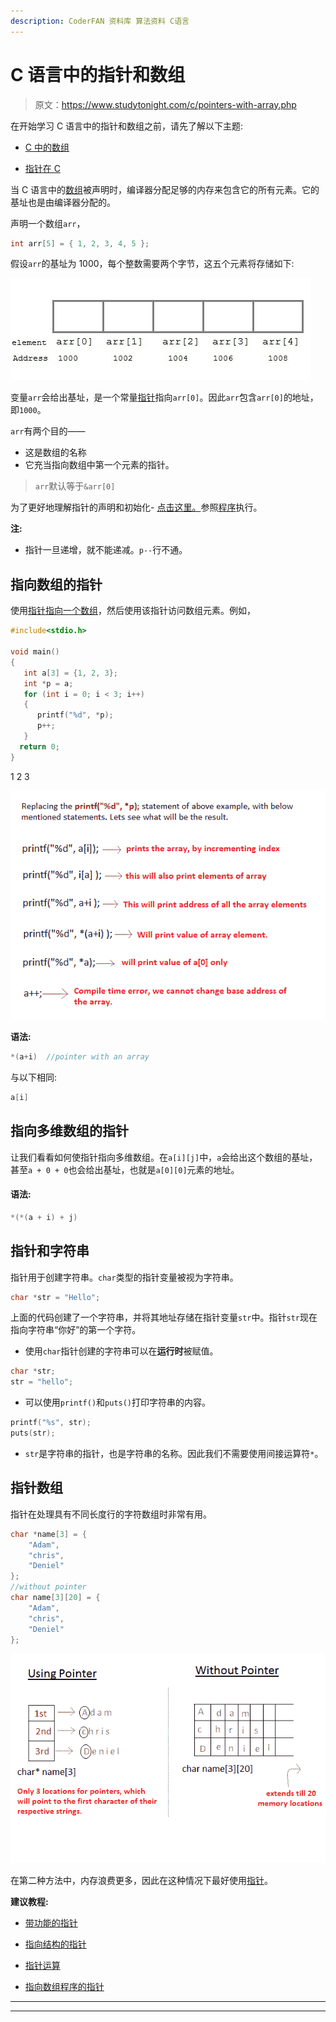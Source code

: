 ```yaml
---
description: CoderFAN 资料库 算法资料 C语言
---
```


# C 语言中的指针和数组

> 原文：<https://www.studytonight.com/c/pointers-with-array.php>

在开始学习 C 语言中的指针和数组之前，请先了解以下主题:

*   [C 中的数组](https://www.studytonight.com/c/arrays-in-c.php)

*   [指针在 C](https://www.studytonight.com/c/pointers-in-c.php)

当 C 语言中的[数组](https://www.studytonight.com/c/arrays-in-c.php)被声明时，编译器分配足够的内存来包含它的所有元素。它的基址也是由编译器分配的。

声明一个数组`arr`，

```cpp
int arr[5] = { 1, 2, 3, 4, 5 };
```

假设`arr`的基址为 1000，每个整数需要两个字节，这五个元素将存储如下:

![address of array in C](img/4609a7b736508c76391447a355feddf2.png)

变量`arr`会给出基址，是一个常量[指针](https://www.studytonight.com/c/pointers-in-c.php)指向`arr[0]`。因此`arr`包含`arr[0]`的地址，即`1000`。

`arr`有两个目的——

*   这是数组的名称
*   它充当指向数组中第一个元素的指针。

> `arr`默认等于`&arr[0]`

为了更好地理解指针的声明和初始化- [点击这里。](https://www.studytonight.com/c/pointers-in-c.php)参照[程序](https://www.studytonight.com/c/programs/pointer/simple-pointer-program)执行。

**注:**

*   指针一旦递增，就不能递减。`p--`行不通。

## 指向数组的指针

使用[指针指向一个数组](https://www.studytonight.com/c/pointer-to-pointer.php)，然后使用该指针访问数组元素。例如，

```cpp
#include<stdio.h>

void main()
{
   int a[3] = {1, 2, 3};
   int *p = a;    
   for (int i = 0; i < 3; i++)
   {
      printf("%d", *p);
      p++;
   }
  return 0;
} 
```

1 2 3

![Using Array name as pointer in C](img/a22402cda8176fee86bdf5b66f505484.png)

**语法:**

```cpp
*(a+i)  //pointer with an array
```

与以下相同:

```cpp
a[i]
```

## 指向多维数组的指针

让我们看看如何使指针指向多维数组。在`a[i][j]`中，`a`会给出这个数组的基址，甚至`a + 0 + 0`也会给出基址，也就是`a[0][0]`元素的地址。

#### 语法:

```cpp
*(*(a + i) + j)
```

## 指针和字符串

指针用于创建字符串。`char`类型的指针变量被视为字符串。

```cpp
char *str = "Hello";
```

上面的代码创建了一个字符串，并将其地址存储在指针变量`str`中。指针`str`现在指向字符串“你好”的第一个字符。

*   使用`char`指针创建的字符串可以在**运行时**被赋值。

```cpp
char *str;
str = "hello"; 
```

*   可以使用`printf()`和`puts()`打印字符串的内容。

```cpp
printf("%s", str);
puts(str);
```

*   `str`是字符串的指针，也是字符串的名称。因此我们不需要使用间接运算符`*`。

## 指针数组

指针在处理具有不同长度行的字符数组时非常有用。

```cpp
char *name[3] = { 
    "Adam",
    "chris",
    "Deniel"
};
//without pointer
char name[3][20] = { 
    "Adam",
    "chris",
    "Deniel"
};
```

![Pointer with character array in c](img/cc01293618ac8fe99029fcdb8d046a74.png)

在第二种方法中，内存浪费更多，因此在这种情况下最好使用[指针](https://www.studytonight.com/c/pointers-in-c.php)。

**建议教程:**

*   [带功能的指针](https://www.studytonight.com/c/pointer-with-function-in-c.php)

*   [指向结构的指针](https://www.studytonight.com/c/pointers-to-structure-in-c.php)

*   [指针运算](https://www.studytonight.com/c/pointer-arithmetic-in-c.php)

*   [指向数组程序的指针](https://www.studytonight.com/c/programs/pointer/array-of-pointers)

* * *

* * *